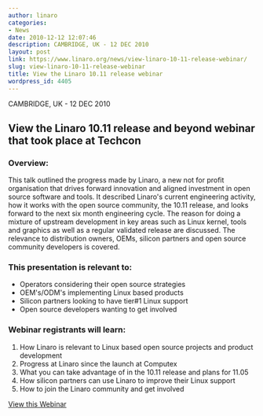 ```yaml
---
author: linaro
categories:
- News
date: 2010-12-12 12:07:46
description: CAMBRIDGE, UK - 12 DEC 2010
layout: post
link: https://www.linaro.org/news/view-linaro-10-11-release-webinar/
slug: view-linaro-10-11-release-webinar
title: View the Linaro 10.11 release webinar
wordpress_id: 4405
---
```


CAMBRIDGE, UK - 12 DEC 2010

## View the Linaro 10.11 release and beyond webinar that took place at Techcon

### Overview:

This talk outlined the progress made by Linaro, a new not for profit organisation that drives forward innovation and aligned investment in open source software and tools. It described Linaro's current engineering activity, how it works with the open source community, the 10.11 release, and looks forward to the next six month engineering cycle. The reason for doing a mixture of upstream development in key areas such as Linux kernel, tools and graphics as well as a regular validated release are discussed. The relevance to distribution owners, OEMs, silicon partners and open source community developers is covered.

### This presentation is relevant to:
	
  * Operators considering their open source strategies	
  * OEM's/ODM's implementing Linux based products
  * Silicon partners looking to have tier#1 Linux support
  * Open source developers wanting to get involved

### Webinar registrants will learn:
	
  1. How Linaro is relevant to Linux based open source projects and product development
  2. Progress at Linaro since the launch at Computex
  3. What you can take advantage of in the 10.11 release and plans for 11.05
  4. How silicon partners can use Linaro to improve their Linux support
  5. How to join the Linaro community and get involved


[View this Webinar](/resources)